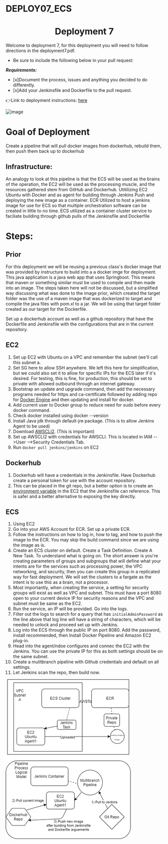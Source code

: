 # DEPLOY07_ECS
<h1 align=center>Deployment 7</h1>

Welcome to deployment 7, for this deployment you will need to follow directions in the deployment7.pdf.   

- Be sure to include the following below in your pull request: 

***Requirements:*** 
- [x]Document the process, issues and anything you decided to do differently.
- [x]Add your Jenkinsfile and Dockerfile to the pull request.

👉Link to deployment instructions: [here](https://github.com/kura-labs-org/DEPLOY7_ECS/blob/main/Deployment%237.pdf)  

![image](https://devops4solutions.com/wp-content/uploads/2020/09/Dockerpublish.png)

<h1>Goal of Deployment</h1>
Create a pipeline that will pull docker images from dockerhub, rebuild them, then push them back up to dockerhub
<h2>Infrastructure:</h2>
An analogy to look at this pipeline is that the ECS will be used as the brains of the operation, the EC2 will be used as the processing muscle, and the resources gathered stem from GitHub and Dockerhub.
Utitilizing EC2 Ubuntu with Docker and as agent for building through Jenkins Push and deploying the new image as a container.
ECR Utilized to host a jenkins image for use for ECS so that multiple orchestration software can be created in little to no time.
ECS utilized as a container cluster service to faciliate building through github pulls of the Jenkinsfile and Dockerfile

<h1>Steps:</h2>

<h2>Prior</h2>
For this deployment we will be reusing a previous class's docker image that was provided by instructure to build into a a docker imge for deployment. This java application is a java web app that uses Springboot. This means that maven or something similar must be used to compile and then made into an image. The steps taken here will not be discussed, but a simplified way discussing what was done to the image prior, which created the target folder was the use of a maven image that was dockerized to target and compile the java files with pom.xl to a jar. We will be using that target folder created as our target for the Dockerfile.

Set up a dockerhub account as well as a github repository that have the Dockerfile and Jenkinsfile with the configurations that are in the current repository.

<h2>EC2</h2>

1) Set up EC2 with Ubuntu on a VPC and remember the subnet (we'll call this subnet a.
2) Set SG here to allow SSH anywhere. We left this here for simplification, but we could also set it to allow for specific IPs for the ECS later if it's desired. For testing, this is fine, for production, this should be set to private with allowed outbound through an internet gateway.
3) Bootstrap an update and upgrade command, then add the necessary programs needed for https and ca-certificate followed by adding repo for [Docker Engine](https://docs.docker.com/engine/install/ubuntu/) and then updating and install for docker.
4) Add current user to Docker group to reduce need for sudo before every docker command.
5) Check docker installed using docker --version
6) Install Java jdk through default-jre package. (This is to allow Jenkins Agent to be used)
7) Download [AWSCLI2](https://docs.aws.amazon.com/cli/latest/userguide/install-cliv2.html). (This is important)
8) Set up AWSCLI2 with credentials for AWSCLI. This is located in IAM -->User -->Security Credentials Tab.
9) Run `docker pull jenkins/jenkins` on EC2

<h2>Dockerhub</h2>

1) Dockerhub will have a credentials in the Jenkinsfile. Have Dockerhub create a personal token for use with the account repository.
2) This can be placed in the git repo, but a better option is to create an [environment variable](https://www.serverlab.ca/tutorials/linux/administration-linux/how-to-set-environment-variables-in-linux/) in the EC2 that the Jenkinsfile can reference. This is safer and a better alternative to exposing the key directly.

<h2>ECS</h2>

1) Using EC2 
2) Go into your AWS Account for ECR. Set up a private ECR.
3) Follow the instructions on how to log in, how to tag, and how to push the image to the ECR. You may skip the build command since we are using the image as is.
4) Create an ECS cluster on default. Create a Task Definition. Create A New Task. To understand what is going on. The short answer is you're creating parameters of groups and subgroups that will define what your intents are for the services such as processing power, the VPC networking, and security, then you can create this group in a replicated way for fast deployment. We will set the clusters to a fargate as the intent is to use this as a brain, not a processor.
5) Most importantly, when creating the service, a setting for security groups will exist as well as VPC and subnet. This must have a port 8080 open to your current device IP for security reasons and the VPC and subnet must be same as the EC2.
6) Run the service, an IP will be provided. Go into the logs.
7) Filter out the logs to search for a query that has `initialAdminPassword` as the line above that log line will have a string of characters, which will be needed to unlock and proceed set up with Jenkins.
8) Log into the ECS through the public IP on port 8080. Add the password, install recommended, then Install Docker Pipeline and Amazon EC2 plug-in.
9) Head into the agent/ndoe configures and connec the EC2 with the Jenkins. You can use the private IP for this as both settings should be on the same subnet.
10) Create a mulitbranch pipeline with Github credentials and default on all settings.
11) Let Jenkins scan the repo, then build now.

![image](https://github.com/kawangwong/DEPLOY07_ECS/blob/main/Topology%20Design.png)
